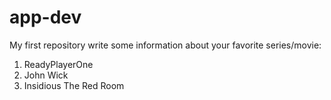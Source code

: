 # app-dev
My first repository
write some information about your favorite series/movie:
<ol>
  <li>ReadyPlayerOne</li>
  <li>John Wick</li>
  <li>Insidious The Red Room</li>
</ol>
